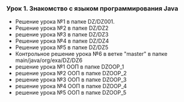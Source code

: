 ### Урок 1. Знакомство с языком программирования Java

* Решение урока №1 в папке DZ/DZ001.
* Решение урока №2 в папке DZ/DZ2
* решение урока №3 в папке DZ/DZ3
* Решение урока №4 в папке DZ/DZ4
* Решение урока №5 в папке DZ/DZ5
* Контрольное решение урока №6 в ветке "master" в папке main/java/org/exa/DZ/DZ6
* решение урока №1 ООП в папке DZOOP_1
* решение урока №2 ООП в папке DZOOP_2
* решение урока №3 ООП в папке DZOOP_3
* решение урока №4 ООП в папке DZOOP_4
* решение урока №5 ООП в папке DZOOP_5